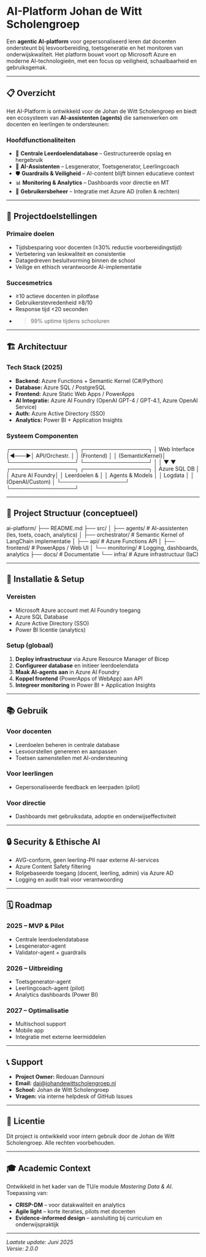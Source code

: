 # AI-Platform Johan de Witt Scholengroep

Een **agentic AI-platform** voor gepersonaliseerd leren dat docenten ondersteunt bij lesvoorbereiding, toetsgeneratie en het monitoren van onderwijskwaliteit. Het platform bouwt voort op Microsoft Azure en moderne AI-technologieën, met een focus op veiligheid, schaalbaarheid en gebruiksgemak.

---

## 📋 Overzicht

Het AI-Platform is ontwikkeld voor de Johan de Witt Scholengroep en biedt een ecosysteem van **AI-assistenten (agents)** die samenwerken om docenten en leerlingen te ondersteunen:

### Hoofdfunctionaliteiten
- 🎯 **Centrale Leerdoelendatabase** – Gestructureerde opslag en hergebruik
- 🤖 **AI-Assistenten** – Lesgenerator, Toetsgenerator, Leerlingcoach
- 🛡️ **Guardrails & Veiligheid** – AI-content blijft binnen educatieve context
- 📊 **Monitoring & Analytics** – Dashboards voor directie en MT
- 👥 **Gebruikersbeheer** – Integratie met Azure AD (rollen & rechten)

---

## 🎯 Projectdoelstellingen

### Primaire doelen
- Tijdsbesparing voor docenten (≥30% reductie voorbereidingstijd)
- Verbetering van leskwaliteit en consistentie
- Datagedreven besluitvorming binnen de school
- Veilige en ethisch verantwoorde AI-implementatie

### Succesmetrics
- ≥10 actieve docenten in pilotfase
- Gebruikerstevredenheid ≥8/10
- Response tijd <20 seconden
- >99% uptime tijdens schooluren

---

## 🏗️ Architectuur

### Tech Stack (2025)
- **Backend:** Azure Functions + Semantic Kernel (C#/Python)
- **Database:** Azure SQL / PostgreSQL
- **Frontend:** Azure Static Web Apps / PowerApps
- **AI Integratie:** Azure AI Foundry (OpenAI GPT-4 / GPT-4.1, Azure OpenAI Service)
- **Auth:** Azure Active Directory (SSO)
- **Analytics:** Power BI + Application Insights

### Systeem Componenten
┌─────────────────┐ ┌─────────────────┐
│ Web Interface │◄───►│ API/Orchestr. │
│ (Frontend) │ │ (SemanticKernel)│
└─────────────────┘ └─────────────────┘
│ │
▼ ▼
┌─────────────────┐ ┌─────────────────┐
│ Azure SQL DB │ │ Azure AI Foundry│
│ Leerdoelen & │ │ Agents & Models │
│ Logdata │ │ (OpenAI/Custom) │
└─────────────────┘ └─────────────────┘

---

## 📁 Project Structuur (conceptueel)
ai-platform/
├── README.md
├── src/
│ ├── agents/ # AI-assistenten (les, toets, coach, analytics)
│ ├── orchestrator/ # Semantic Kernel of LangChain implementatie
│ ├── api/ # Azure Functions API
│ ├── frontend/ # PowerApps / Web UI
│ └── monitoring/ # Logging, dashboards, analytics
├── docs/ # Documentatie
└── infra/ # Azure infrastructuur (IaC)


---

## 🚀 Installatie & Setup

### Vereisten
- Microsoft Azure account met AI Foundry toegang
- Azure SQL Database
- Azure Active Directory (SSO)
- Power BI licentie (analytics)

### Setup (globaal)
1. **Deploy infrastructuur** via Azure Resource Manager of Bicep  
2. **Configureer database** en initieer leerdoelendata  
3. **Maak AI-agents aan** in Azure AI Foundry  
4. **Koppel frontend** (PowerApps of WebApp) aan API  
5. **Integreer monitoring** in Power BI + Application Insights  

---

## 📚 Gebruik

### Voor docenten
- Leerdoelen beheren in centrale database  
- Lesvoorstellen genereren en aanpassen  
- Toetsen samenstellen met AI-ondersteuning  

### Voor leerlingen
- Gepersonaliseerde feedback en leerpaden (pilot)  

### Voor directie
- Dashboards met gebruiksdata, adoptie en onderwijseffectiviteit  

---

## 🔒 Security & Ethische AI

- AVG-conform, geen leerling-PII naar externe AI-services  
- Azure Content Safety filtering  
- Rolgebaseerde toegang (docent, leerling, admin) via Azure AD  
- Logging en audit trail voor verantwoording  

---

## 🗓️ Roadmap

### 2025 – MVP & Pilot
- Centrale leerdoelendatabase  
- Lesgenerator-agent  
- Validator-agent + guardrails  

### 2026 – Uitbreiding
- Toetsgenerator-agent  
- Leerlingcoach-agent (pilot)  
- Analytics dashboards (Power BI)  

### 2027 – Optimalisatie
- Multischool support  
- Mobile app  
- Integratie met externe leermiddelen  

---

## 📞 Support

- **Project Owner:** Redouan Dannouni  
- **Email:** dai@johandewittscholengroep.nl  
- **School:** Johan de Witt Scholengroep  
- **Vragen:** via interne helpdesk of GitHub Issues  

---

## 📄 Licentie

Dit project is ontwikkeld voor intern gebruik door de Johan de Witt Scholengroep. Alle rechten voorbehouden.

---

## 🎓 Academic Context

Ontwikkeld in het kader van de TU/e module *Mastering Data & AI*. Toepassing van:
- **CRISP-DM** – voor datakwaliteit en analytics  
- **Agile light** – korte iteraties, pilots met docenten  
- **Evidence-informed design** – aansluiting bij curriculum en onderwijspraktijk  

---

*Laatste update: Juni 2025*  
*Versie: 2.0.0*




